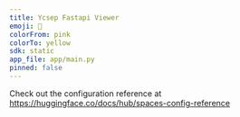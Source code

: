 ```yaml
---
title: Ycsep Fastapi Viewer
emoji: 👀
colorFrom: pink
colorTo: yellow
sdk: static
app_file: app/main.py
pinned: false
---
```


Check out the configuration reference at https://huggingface.co/docs/hub/spaces-config-reference
